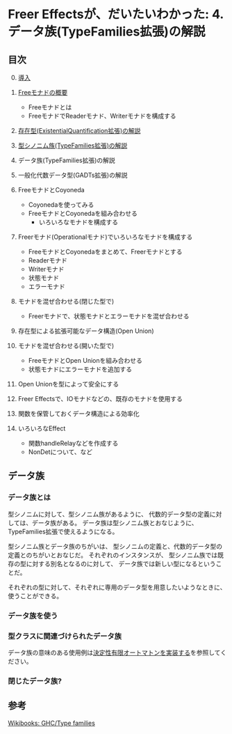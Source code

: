 Freer Effectsが、だいたいわかった: 4. データ族(TypeFamilies拡張)の解説
======================================================================

目次
----

0. [導入](../prelude.md)

1. [Freeモナドの概要](../free-monad/free-monad.md)
	* Freeモナドとは
	* FreeモナドでReaderモナド、Writerモナドを構成する
2. [存在型(ExistentialQuantification拡張)の解説](
	../existential-quantification/existentials.md )
3. [型シノニム族(TypeFamilies拡張)の解説](./type-synonym-family.md)
4. データ族(TypeFamilies拡張)の解説
5. 一般化代数データ型(GADTs拡張)の解説
6. FreeモナドとCoyoneda
	* Coyonedaを使ってみる
	* FreeモナドとCoyonedaを組み合わせる
		+ いろいろなモナドを構成する
7. Freerモナド(Operationalモナド)でいろいろなモナドを構成する
	* FreeモナドとCoyonedaをまとめて、Freerモナドとする
	* Readerモナド
	* Writerモナド
	* 状態モナド
	* エラーモナド
8. モナドを混ぜ合わせる(閉じた型で)
	* Freerモナドで、状態モナドとエラーモナドを混ぜ合わせる
9. 存在型による拡張可能なデータ構造(Open Union)
10. モナドを混ぜ合わせる(開いた型で)
	* FreeモナドとOpen Unionを組み合わせる
	* 状態モナドにエラーモナドを追加する
11. Open Unionを型によって安全にする
12. Freer Effectsで、IOモナドなどの、既存のモナドを使用する
13. 関数を保管しておくデータ構造による効率化
14. いろいろなEffect
	* 関数handleRelayなどを作成する
	* NonDetについて、など

データ族
--------

### データ族とは

型シノニムに対して、型シノニム族があるように、
代数的データ型の定義に対しては、データ族がある。
データ族は型シノニム族とおなじように、TypeFamilies拡張で使えるようになる。

型シノニム族とデータ族のちがいは、
型シノニムの定義と、代数的データ型の定義とのちがいとおなじだ。
それぞれのインスタンスが、
型シノニム族では既存の型に対する別名となるのに対して、
データ族では新しい型になるということだ。

それぞれの型に対して、それぞれに専用のデータ型を用意したいようなときに、
使うことができる。

### データ族を使う

### 型クラスに関連づけられたデータ族

データ族の意味のある使用例は[決定性有限オートマトンを実装する](
	../../data-families/automaton.md)を参照してください。

### 閉じたデータ族?

参考
----

[Wikibooks: GHC/Type families](https://wiki.haskell.org/GHC/Type_families)
